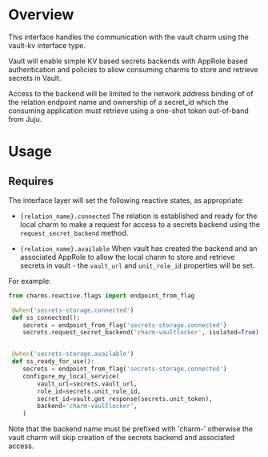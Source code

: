 # Overview

This interface handles the communication with the vault charm using the
vault-kv interface type.

Vault will enable simple KV based secrets backends with AppRole based
authentication and policies to allow consuming charms to store and retrieve
secrets in Vault.

Access to the backend will be limited to the network address binding of
of the relation endpoint name and ownership of a secret\_id which the
consuming application must retrieve using a one-shot token out-of-band
from Juju.

# Usage

## Requires

The interface layer will set the following reactive states, as appropriate:

  * `{relation_name}.connected` The relation is established and ready for
    the local charm to make a request for access to a secrets backend using
    the `request_secret_backend` method.

  * `{relation_name}.available` When vault has created the backend and an
    associated AppRole to allow the local charm to store and retrieve secrets
    in vault - the `vault_url` and `unit_role_id` properties will be set.

 For example:

```python
from charms.reactive.flags import endpoint_from_flag

 @when('secrets-storage.connected')
 def ss_connected():
 	secrets = endpoint_from_flag('secrets-storage.connected')
 	secrets.request_secret_backend('charm-vaultlocker', isolated=True)


 @when('secrets-storage.available')
 def ss_ready_for_use():
 	secrets = endpoint_from_flag('secrets-storage.connected')
 	configure_my_local_service(
 		vault_url=secrets.vault_url,
 		role_id=secrets.unit_role_id,
        secret_id=vault.get_response(secrets.unit_token),
 		backend='charm-vaultlocker',
 	)
 ```

 Note that the backend name must be prefixed with 'charm-' otherwise the vault
 charm will skip creation of the secrets backend and associated access.
